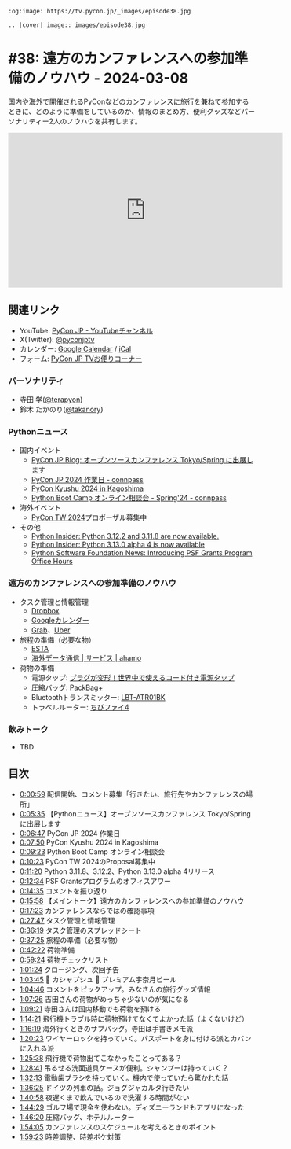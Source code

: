 ```{eval-rst}
:og:image: https://tv.pycon.jp/_images/episode38.jpg

.. |cover| image:: images/episode38.jpg
```

# #38: 遠方のカンファレンスへの参加準備のノウハウ - 2024-03-08

国内や海外で開催されるPyConなどのカンファレンスに旅行を兼ねて参加するときに、どのように準備をしているのか、情報のまとめ方、便利グッズなどパーソナリティー2人のノウハウを共有します。

<iframe width="560" height="315" src="https://www.youtube.com/embed/NAcwFSFjknY?si=ih3dv-Aht7ai_LJE" title="YouTube video player" frameborder="0" allow="accelerometer; autoplay; clipboard-write; encrypted-media; gyroscope; picture-in-picture; web-share" allowfullscreen></iframe>

## 関連リンク

* YouTube: [PyCon JP - YouTubeチャンネル](https://www.youtube.com/user/PyConJP)
* X(Twitter): [@pyconjptv](https://twitter.com/pyconjptv)
* カレンダー: [Google Calendar](https://calendar.google.com/calendar/embed?src=tv%40pycon.jp&ctz=Asia%2FTokyo&mode=AGENDA) / [iCal](https://calendar.google.com/calendar/ical/tv%40pycon.jp/public/basic.ics)
* フォーム: [PyCon JP TVお便りコーナー](https://docs.google.com/forms/d/e/1FAIpQLSfvL4cKteAaG_czTXjofR83owyjXekG9GNDGC6-jRZCb_2HRw/viewform)

### パーソナリティ

* 寺田 学([@terapyon](https://twitter.com))
* 鈴木 たかのり([@takanory](https://twitter.com/takanory))

### Pythonニュース

* 国内イベント
  * [PyCon JP Blog: オープンソースカンファレンス Tokyo/Spring に出展します](https://pyconjp.blogspot.com/2024/02/pycamp-caravan-osc-2024-tokyo-spring.html)
  * [PyCon JP 2024 作業日 - connpass](https://pyconjp-staff.connpass.com/event/312186/)
  * [PyCon Kyushu 2024 in Kagoshima](https://kyushu.pycon.jp/2024/)
  * [Python Boot Camp オンライン相談会 - Spring'24 - connpass](https://pyconjp.connpass.com/event/310564/)
* 海外イベント
  * [PyCon TW 2024](https://tw.pycon.org/2024/en-us)プロポーザル募集中
* その他
  * [Python Insider: Python 3.12.2 and 3.11.8 are now available.](https://pythoninsider.blogspot.com/2024/02/python-3122-and-3118-are-now-available.html)
  * [Python Insider: Python 3.13.0 alpha 4 is now available](https://pythoninsider.blogspot.com/2024/02/python-3130-alpha-4-is-now-available.html)
  * [Python Software Foundation News: Introducing PSF Grants Program Office Hours](https://pyfound.blogspot.com/2024/02/introducing-psf-grants-office-hours.html)

### 遠方のカンファレンスへの参加準備のノウハウ

* タスク管理と情報管理
  * [Dropbox](https://www.dropbox.com)
  * [Googleカレンダー](https://workspace.google.com/intl/ja/products/calendar/)
  * [Grab](https://www.grab.com/global/ja/download/)、[Uber](https://www.uber.com/jp/ja/ride/)
* 旅程の準備（必要な物）
  * [ESTA](https://esta.cbp.dhs.gov/)
  * [海外データ通信 | サービス | ahamo](https://ahamo.com/services/roaming-data/index.html)
* 荷物の準備
  * 電源タップ: [プラグが変形！世界中で使えるコード付き電源タップ](https://www.yazawa.co.jp/products/item/8290/)
  * 圧縮バッグ: [PackBag+](https://holicc.jp/products/packbagplus-single)
  * Bluetoothトランスミッター: [LBT-ATR01BK](https://www.elecom.co.jp/products/LBT-ATR01BK.html)
  * トラベルルーター: [ちびファイ4](https://www.planex.co.jp/products/mzk-dp300n/)

### 飲みトーク

* TBD

## 目次

* [0:00:59](https://www.youtube.com/watch?v=NAcwFSFjknY&t=59s) 配信開始、コメント募集「行きたい、旅行先やカンファレンスの場所」
* [0:05:35](https://www.youtube.com/watch?v=NAcwFSFjknY&t=335s) 【Pythonニュース】オープンソースカンファレンス Tokyo/Spring に出展します
* [0:06:47](https://www.youtube.com/watch?v=NAcwFSFjknY&t=407s) PyCon JP 2024 作業日
* [0:07:50](https://www.youtube.com/watch?v=NAcwFSFjknY&t=470s) PyCon Kyushu 2024 in Kagoshima
* [0:09:23](https://www.youtube.com/watch?v=NAcwFSFjknY&t=563s) Python Boot Camp オンライン相談会
* [0:10:23](https://www.youtube.com/watch?v=NAcwFSFjknY&t=623s) PyCon TW 2024のProposal募集中
* [0:11:20](https://www.youtube.com/watch?v=NAcwFSFjknY&t=680s) Python 3.11.8、3.12.2、Python 3.13.0 alpha 4リリース
* [0:12:34](https://www.youtube.com/watch?v=NAcwFSFjknY&t=754s) PSF Grantsプログラムのオフィスアワー
* [0:14:35](https://www.youtube.com/watch?v=NAcwFSFjknY&t=875s) コメントを振り返り
* [0:15:58](https://www.youtube.com/watch?v=NAcwFSFjknY&t=958s) 【メイントーク】遠方のカンファレンスへの参加準備のノウハウ
* [0:17:23](https://www.youtube.com/watch?v=NAcwFSFjknY&t=1043s) カンファレンスならではの確認事項
* [0:27:47](https://www.youtube.com/watch?v=NAcwFSFjknY&t=1667s) タスク管理と情報管理
* [0:36:19](https://www.youtube.com/watch?v=NAcwFSFjknY&t=2179s) タスク管理のスプレッドシート
* [0:37:25](https://www.youtube.com/watch?v=NAcwFSFjknY&t=2245s) 旅程の準備（必要な物）
* [0:42:22](https://www.youtube.com/watch?v=NAcwFSFjknY&t=2542s) 荷物準備
* [0:59:24](https://www.youtube.com/watch?v=NAcwFSFjknY&t=3564s) 荷物チェックリスト
* [1:01:24](https://www.youtube.com/watch?v=NAcwFSFjknY&t=3684s) クロージング、次回予告
* [1:03:45](https://www.youtube.com/watch?v=NAcwFSFjknY&t=3825s) 🍻 カシャプシュ 🍺 プレミアム宇奈月ビール
* [1:04:46](https://www.youtube.com/watch?v=NAcwFSFjknY&t=3886s) コメントをピックアップ。みなさんの旅行グッズ情報
* [1:07:26](https://www.youtube.com/watch?v=NAcwFSFjknY&t=4046s) 吉田さんの荷物がめっちゃ少ないのが気になる
* [1:09:21](https://www.youtube.com/watch?v=NAcwFSFjknY&t=4161s) 寺田さんは国内移動でも荷物を預ける
* [1:14:21](https://www.youtube.com/watch?v=NAcwFSFjknY&t=4461s) 飛行機トラブル時に荷物預けてなくてよかった話（よくないけど）
* [1:16:19](https://www.youtube.com/watch?v=NAcwFSFjknY&t=4579s) 海外行くときのサブバッグ。寺田は手書きメモ派
* [1:20:23](https://www.youtube.com/watch?v=NAcwFSFjknY&t=4823s) ワイヤーロックを持っていく。パスポートを身に付ける派とカバンに入れる派
* [1:25:38](https://www.youtube.com/watch?v=NAcwFSFjknY&t=5138s) 飛行機で荷物出てこなかったことってある？
* [1:28:41](https://www.youtube.com/watch?v=NAcwFSFjknY&t=5321s) 吊るせる洗面道具ケースが便利。シャンプーは持っていく？
* [1:32:13](https://www.youtube.com/watch?v=NAcwFSFjknY&t=5533s) 電動歯ブラシを持っていく。機内で使っていたら驚かれた話
* [1:36:25](https://www.youtube.com/watch?v=NAcwFSFjknY&t=5785s) ドイツの列車の話。ジョグジャカルタ行きたい
* [1:40:58](https://www.youtube.com/watch?v=NAcwFSFjknY&t=6058s) 夜遅くまで飲んでいるので洗濯する時間がない
* [1:44:29](https://www.youtube.com/watch?v=NAcwFSFjknY&t=6269s) ゴルフ場で現金を使わない。ディズニーランドもアプリになった
* [1:46:20](https://www.youtube.com/watch?v=NAcwFSFjknY&t=6380s) 圧縮バッグ、ホテルルーター
* [1:54:05](https://www.youtube.com/watch?v=NAcwFSFjknY&t=6845s) カンファレンスのスケジュールを考えるときのポイント
* [1:59:23](https://www.youtube.com/watch?v=NAcwFSFjknY&t=7163s) 時差調整、時差ボケ対策
